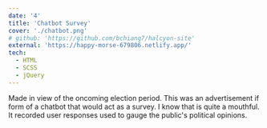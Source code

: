 ```yaml
---
date: '4'
title: 'Chatbot Survey'
cover: './chatbot.png'
# github: 'https://github.com/bchiang7/halcyon-site'
external: 'https://happy-morse-679806.netlify.app/'
tech:
  - HTML
  - SCSS
  - jQuery
---
```


Made in view of the oncoming election period. This was an advertisement if form of a chatbot that would act as a survey. I know that is quite a mouthful. It recorded user responses used to gauge the public's political opinions.
